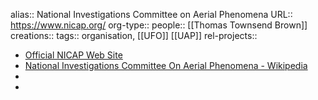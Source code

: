 alias:: National Investigations Committee on Aerial Phenomena
URL:: https://www.nicap.org/
org-type::
people:: [[Thomas Townsend Brown]]
creations::
tags:: organisation, [[UFO]] [[UAP]]
rel-projects::


- [Official NICAP Web Site](https://www.nicap.org/)
- [National Investigations Committee On Aerial Phenomena - Wikipedia](https://en.wikipedia.org/wiki/National_Investigations_Committee_On_Aerial_Phenomena)
-
-
